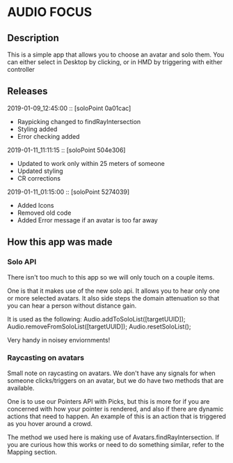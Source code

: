 # AUDIO FOCUS

## Description

This is a simple app that allows you to choose an avatar and solo them.
You can either select in Desktop by clicking, or in HMD by triggering with either controller

## Releases

2019-01-09_12:45:00 :: [soloPoint 0a01cac]

- Raypicking changed to findRayIntersection
- Styling added
- Error checking added

2019-01-11_11:11:15 :: [soloPoint 504e306]

- Updated to work only within 25 meters of someone
- Updated styling
- CR corrections

2019-01-11_01:15:00 :: [soloPoint 5274039]

- Added Icons
- Removed old code
- Added Error message if an avatar is too far away

## How this app was made

### Solo API
There isn't too much to this app so we will only touch on a couple items.

One is that it makes use of the new solo api.  It allows you to hear only one or more selected avatars.  It also side steps the domain attenuation so that you can hear a person without distance gain.  

It is used as the following:
Audio.addToSoloList([targetUUID]);
Audio.removeFromSoloList([targetUUID]);
Audio.resetSoloList();

Very handy in noisey enviornments!

### Raycasting on avatars
Small note on raycasting on avatars.  We don't have any signals for when someone clicks/triggers on an avatar, but we do have two methods that are available. 

One is to use our Pointers API with Picks, but this is more for if you are concerned with how your pointer is rendered, and also if there are dynamic actions that need to happen.  An example of this is an action that is triggered as you hover around a crowd.

The method we used here is making use of Avatars.findRayIntersection.  If you are curious how this works or need to do something similar, refer to the Mapping section.

